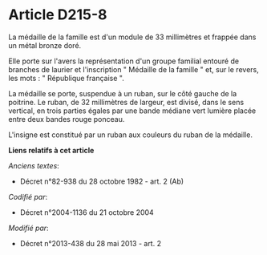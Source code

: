 # Article D215-8

La médaille de la famille est d'un module de 33 millimètres et frappée dans un métal bronze doré. 

Elle porte sur l'avers la représentation d'un groupe familial entouré de branches de laurier et l'inscription " Médaille de
la famille  "    et, sur le revers, les mots : " République française ". 

La médaille se porte, suspendue à un ruban, sur le côté gauche de la poitrine. Le ruban, de 32 millimètres de largeur, est
divisé, dans le sens vertical, en trois parties égales par une bande médiane vert lumière placée entre deux bandes rouge
ponceau. 

L'insigne est constitué par un ruban aux couleurs du ruban de la médaille.

**Liens relatifs à cet article**

_Anciens textes_:

  - Décret n°82-938 du 28 octobre 1982 - art. 2 (Ab)

_Codifié par_:

  - Décret n°2004-1136 du 21 octobre 2004

_Modifié par_:

  - Décret n°2013-438 du 28 mai 2013 - art. 2
